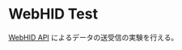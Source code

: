 WebHID Test
===========

[WebHID API](https://developer.mozilla.org/ja/docs/Web/API/WebHID_API) によるデータの送受信の実験を行える。
